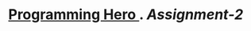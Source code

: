 # <a href="https://web.programming-hero.com/">Programming Hero </a>. <strong> <i>Assignment-2</i> </strong>
